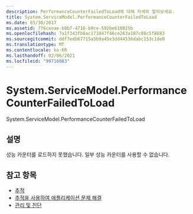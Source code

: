 ```yaml
---
description: PerformanceCounterFailedToLoad에 대해 자세히 알아보세요.
title: System.ServiceModel.PerformanceCounterFailedToLoad
ms.date: 03/30/2017
ms.assetid: 776ceeae-b0b7-4710-b9ce-592be610025b
ms.openlocfilehash: 7a1f343fb8ac171047f46ce263a107c88c5f8883
ms.sourcegitcommit: ddf7edb67715a5b9a45e3dd44536dabc153c1de0
ms.translationtype: MT
ms.contentlocale: ko-KR
ms.lasthandoff: 02/06/2021
ms.locfileid: "99716083"
---
```

# <a name="systemservicemodelperformancecounterfailedtoload"></a>System.ServiceModel.PerformanceCounterFailedToLoad

System.ServiceModel.PerformanceCounterFailedToLoad  
  
## <a name="description"></a>설명  

 성능 카운터를 로드하지 못했습니다. 일부 성능 카운터를 사용할 수 없습니다.  
  
## <a name="see-also"></a>참고 항목

- [추적](index.md)
- [추적을 사용하여 애플리케이션 문제 해결](using-tracing-to-troubleshoot-your-application.md)
- [관리 및 진단](../index.md)

